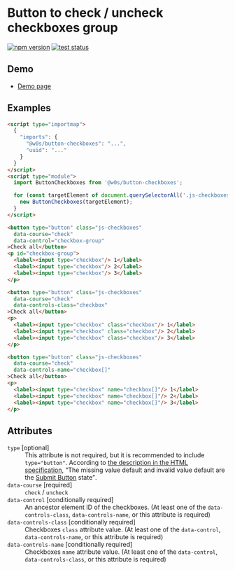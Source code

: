 # Button to check / uncheck checkboxes group

[![npm version](https://badge.fury.io/js/%40saekitominaga%2Fcustomelements-button-checkboxes-ctrl.svg)](https://www.npmjs.com/package/@saekitominaga/customelements-button-checkboxes-ctrl)
[![test status](https://github.com/SaekiTominaga/frontend/actions/workflows/button-checkboxes-test.yml/badge.svg)](https://github.com/SaekiTominaga/frontend/actions/workflows/button-checkboxes-test.yml)

## Demo

- [Demo page](https://saekitominaga.github.io/frontend/javascript/button-checkboxes/demo/)

## Examples

```HTML
<script type="importmap">
  {
    "imports": {
      "@w0s/button-checkboxes": "...",
      "uuid": "..."
    }
  }
</script>
<script type="module">
  import ButtonCheckboxes from '@w0s/button-checkboxes';

  for (const targetElement of document.querySelectorAll('.js-checkboxes')) {
    new ButtonCheckboxes(targetElement);
  }
</script>

<button type="button" class="js-checkboxes"
  data-course="check"
  data-control="checkbox-group"
>Check all</button>
<p id="checkbox-group">
  <label><input type="checkbox"/> 1</label>
  <label><input type="checkbox"/> 2</label>
  <label><input type="checkbox"/> 3</label>
</p>

<button type="button" class="js-checkboxes"
  data-course="check"
  data-controls-class="checkbox"
>Check all</button>
<p>
  <label><input type="checkbox" class="checkbox"/> 1</label>
  <label><input type="checkbox" class="checkbox"/> 2</label>
  <label><input type="checkbox" class="checkbox"/> 3</label>
</p>

<button type="button" class="js-checkboxes"
  data-course="check"
  data-controls-name="checkbox[]"
>Check all</button>
<p>
  <label><input type="checkbox" name="checkbox[]"/> 1</label>
  <label><input type="checkbox" name="checkbox[]"/> 2</label>
  <label><input type="checkbox" name="checkbox[]"/> 3</label>
</p>
```

## Attributes

<dl>
<dt><code>type</code> [optional]</dt>
<dd>This attribute is not required, but it is recommended to include <code>type="button"</code>. According to <a href="https://html.spec.whatwg.org/multipage/form-elements.html#attr-button-type">the description in the HTML specification</a>, <q cite="https://html.spec.whatwg.org/multipage/form-elements.html#attr-button-type">The missing value default and invalid value default are the <a href="https://html.spec.whatwg.org/multipage/form-elements.html#attr-button-type-submit-state">Submit Button</a> state</q>.</dd>
<dt><code>data-course</code> [required]</dt>
<dd><code>check</code> / <code>uncheck</code></dd>
<dt><code>data-control</code> [conditionally required]</dt>
<dd>An ancestor element ID of the checkboxes. (At least one of the <code>data-controls-class</code>, <code>data-controls-name</code>, or this attribute is required)</dd>
<dt><code>data-controls-class</code> [conditionally required]</dt>
<dd>Checkboxes <code>class</code> attribute value. (At least one of the <code>data-control</code>, <code>data-controls-name</code>, or this attribute is required)</dd>
<dt><code>data-controls-name</code> [conditionally required]</dt>
<dd>Checkboxes <code>name</code> attribute value. (At least one of the <code>data-control</code>, <code>data-controls-class</code>, or this attribute is required)</dd>
</dl>

